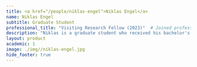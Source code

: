 ```yaml
---
title: <a href="/people/niklas-engel">Niklas Engel</a>
name: Niklas Engel
subtitle: Graduate Student
professional_title: "Visiting Research Fellow (2023)"  # Joined professional titles
description: "Niklas is a graduate student who received his bachelor's degree in Molecular Biotechnology, with a major in Bioinformatics, from Ruprecht-Karls University in Heidelberg. During his undergraduate research, Niklas focused on using machine learning to gather in-depth information from telomere length on the T-cell response to immunotherapy. Niklas's passion for bioinformatics led him to carry out part of his research at Harvard Medical School, where he currently works on mutation variant calling from ATAC-seq data."
layout: product
academic: 1
image: ./img//niklas-engel.jpg
hide_footer: true
---
```

